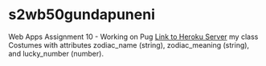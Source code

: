 # s2wb50gundapuneni

Web Apps Assignment 10 - Working on Pug
[Link to Heroku Server](https://s2db50gundapuneni.herokuapp.com/)
my class Costumes with attributes zodiac_name (string), zodiac_meaning (string), and lucky_number
(number).
